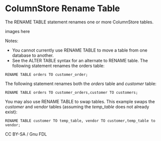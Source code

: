 
# ColumnStore Rename Table

The RENAME TABLE statement renames one or more ColumnStore tables.


images here


Notes:


* You cannot currently use RENAME TABLE to move a table from one database to another.
* See the ALTER TABLE syntax for an alternate to RENAME table. The following statement renames the orders table:


```
RENAME TABLE orders TO customer_order;
```

The following statement renames both the *orders* table and *customer* table:


```
RENAME TABLE orders TO customer_orders,customer TO customers;
```

You may also use RENAME TABLE to swap tables. This example swaps the *customer* and *vendor* tables (assuming the *temp_table*
does not already exist):


```
RENAME TABLE customer TO temp_table, vendor TO customer,temp_table to vendor;
```


CC BY-SA / Gnu FDL

